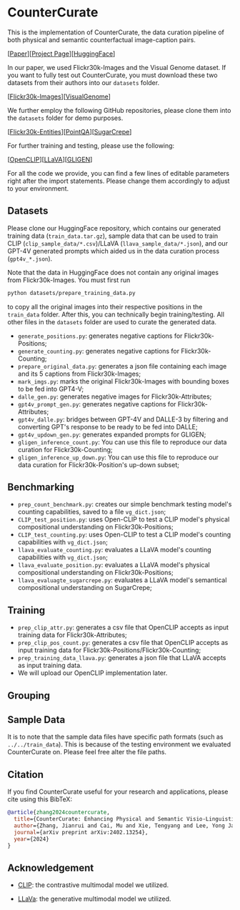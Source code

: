 # CounterCurate


This is the implementation of CounterCurate, the data curation pipeline of both physical and semantic counterfactual image-caption pairs.

\[[Paper](https://arxiv.org/abs/2402.13254)\]\[[Project Page](https://countercurate.github.io/)\]\[[HuggingFace](https://huggingface.co/datasets/HanSolo9682/Flickr30k-Counterfactuals)\]

In our paper, we used Flickr30k-Images and the Visual Genome dataset. If you want to fully test out CounterCurate, you must download these two datasets from their authors into our `datasets` folder.

\[[Flickr30k-Images](https://shannon.cs.illinois.edu/DenotationGraph/)\]\[[VisualGenome](https://homes.cs.washington.edu/~ranjay/visualgenome/api.html)\]

We further employ the following GitHub repositories, please clone them into the `datasets` folder for demo purposes.

\[[Flickr30k-Entities](https://github.com/BryanPlummer/flickr30k_entities)\]\[[PointQA](https://github.com/princetonvisualai/pointingqa/tree/main)\]\[[SugarCrepe](https://github.com/RAIVNLab/sugar-crepe)\]

For further training and testing, please use the following:

\[[OpenCLIP](https://github.com/mlfoundations/open_clip)\]\[[LLaVA](https://github.com/haotian-liu/LLaVA)\]\[[GLIGEN](https://github.com/gligen/GLIGEN)\]

For all the code we provide, you can find a few lines of editable parameters right after the import statements. Please change them accordingly to adjust to your environment.

## Datasets
Please clone our HuggingFace repository, which contains our generated training data (`train_data.tar.gz`), sample data that can be used to train CLIP (`clip_sample_data/*.csv`)/LLaVA (`llava_sample_data/*.json`), and our GPT-4V generated prompts which aided us in the data curation process (`gpt4v_*.json`).

Note that the data in HuggingFace does not contain any original images from Flickr30k-Images. You must first run
```bash
python datasets/prepare_training_data.py
```
to copy all the original images into their respective positions in the `train_data` folder. After this, you can technically begin training/testing. All other files in the `datasets` folder are used to curate the generated data.
- `generate_positions.py`: generates negative captions for Flickr30k-Positions;
- `generate_counting.py`: generates negative captions for Flickr30k-Counting;
- `prepare_original_data.py`: generates a json file containing each image and its 5 captions from Flickr30k-Images;
- `mark_imgs.py`: marks the original Flickr30k-Images with bounding boxes to be fed into GPT4-V;
- `dalle_gen.py`: generates negative images for Flickr30k-Attributes;
- `gpt4v_prompt_gen.py`: generates negative captions for Flickr30k-Attributes;
- `gpt4v_dalle.py`: bridges between GPT-4V and DALLE-3 by filtering and converting GPT's response to be ready to be fed into DALLE;
- `gpt4v_updown_gen.py`: generates expanded prompts for GLIGEN;
- `gligen_inference_count.py`: You can use this file to reproduce our data curation for Flickr30k-Counting;
- `gligen_inference_up_down.py`: You can use this file to reproduce our data curation for Flickr30k-Position's up-down subset;

## Benchmarking
- `prep_count_benchmark.py`: creates our simple benchmark testing model's counting capabilities, saved to a file `vg_dict.json`;
- `CLIP_test_position.py`: uses Open-CLIP to test a CLIP model's physical compositional understanding on Flickr30k-Positions;
- `CLIP_test_counting.py`: uses Open-CLIP to test a CLIP model's counting capabilities with `vg_dict.json`;
- `llava_evaluate_counting.py`: evaluates a LLaVA model's counting capabilities with `vg_dict.json`;
- `llava_evaluate_position.py`: evaluates a LLaVA model's physical compositional understanding on Flickr30k-Positions;
- `llava_evaluagte_sugarcrepe.py`: evaluates a LLaVA model's semantical compositional understanding on SugarCrepe;

## Training
- `prep_clip_attr.py`: generates a csv file that OpenCLIP accepts as input training data for Flickr30k-Attributes;
- `prep_clip_pos_count.py`: generates a csv file that OpenCLIP accepts as input training data for Flickr30k-Positions/Flickr30k-Counting;
- `prep_training_data_llava.py`: generates a json file that LLaVA accepts as input training data.
- We will upload our OpenCLIP implementation later.

## Grouping


## Sample Data
It is to note that the sample data files have specific path formats (such as `../../train_data`). This is because of the testing environment we evaluated CounterCurate on. Please feel free alter the file paths.

## Citation

If you find CounterCurate useful for your research and applications, please cite using this BibTeX:
```bibtex
@article{zhang2024countercurate,
  title={CounterCurate: Enhancing Physical and Semantic Visio-Linguistic Compositional Reasoning via Counterfactual Examples},
  author={Zhang, Jianrui and Cai, Mu and Xie, Tengyang and Lee, Yong Jae},
  journal={arXiv preprint arXiv:2402.13254},
  year={2024}
}
```



## Acknowledgement

- [CLIP](https://openai.com/research/clip): the contrastive multimodal model we utilized. 

- [LLaVa](https://llava-vl.github.io/):  the generative multimodal model we utilized. 

